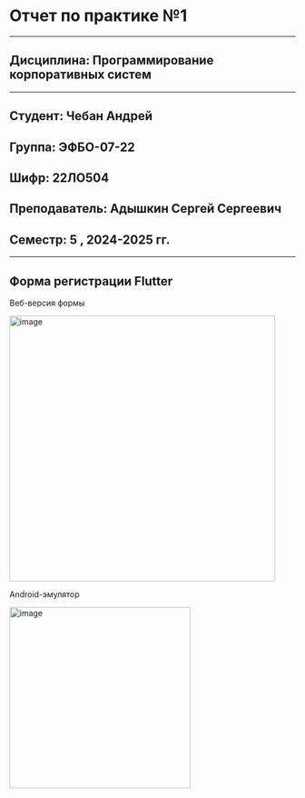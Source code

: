 # Отчет по практике №1
____

## Дисциплина: Программирование корпоративных систем
____
## Студент: Чебан Андрей
## Группа: ЭФБО-07-22
## Шифр: 22ЛО504
## Преподаватель: Адышкин Сергей Сергеевич
## Семестр: 5 , 2024-2025 гг.
____


## Форма регистрации Flutter

Веб-версия формы 

<img width="468" alt="image" src="https://github.com/user-attachments/assets/8d5f4da5-e96e-4e37-a80d-b5c9ab594ccf">

Android-эмулятор 

<img width="319" alt="image" src="https://github.com/user-attachments/assets/4a980a18-118c-43d0-a71b-04d9eb3f4436">







